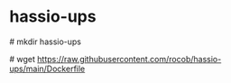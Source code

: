 # hassio-ups

\# mkdir hassio-ups

\# wget https://raw.githubusercontent.com/rocob/hassio-ups/main/Dockerfile
